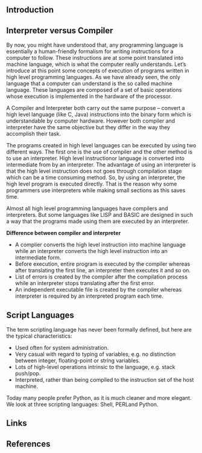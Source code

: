 ## Introduction

## Interpreter versus Compiler

By now, you might have understood that, any programming language is essentially a human-friendly formalism for writing instructions for a computer to follow.
These instructions are at some point translated into machine language, which is what the computer really understands.
Let’s introduce at this point some concepts of execution of programs written in high level programming languages.
As we have already seen, the only language that a computer can understand is the so called machine language.
These languages are composed of a set of basic operations whose execution is implemented in the hardware of the processor.

A Compiler and Interpreter both carry out the same purpose – convert a high level language (like C, Java) instructions into the binary form which is understandable by computer hardware.
However both compiler and interpreter have the same objective but they differ in the way they accomplish their task.

The programs created in high level languages can be executed by using two different ways.
The first one is the use of compiler and the other method is to use an interpreter.
High level instructionor language is converted into intermediate from by an interpreter.
The advantage of using an interpreter is that the high level instruction does not goes through compilation stage which can be a time consuming method.
So, by using an interpreter, the high level program is executed directly.
That is the reason why some programmers use interpreters while making small sections as this saves time.

Almost all high level programming languages have compilers and interpreters.
But some languages like LISP and BASIC are designed in such a way that the programs made using them are executed by an interpreter.

**Difference between compiler and interpreter**

- A complier converts the high level instruction into machine language while an interpreter converts the high level instruction into an intermediate form.
- Before execution, entire program is executed by the compiler whereas after translating the first line, an interpreter then executes it and so on.
- List of errors is created by the compiler after the compilation process while an interpreter stops translating after the first error.
- An independent executable file is created by the compiler whereas interpreter is required by an interpreted program each time.

## Script Languages

The term scripting language has never been formally defined, but here are the typical characteristics:

- Used often for system administration.
- Very casual with regard to typing of variables, e.g. no distinction between integer, floating-point or string variables.
- Lots of high-level operations intrinsic to the language, e.g. stack push/pop.
- Interpreted, rather than being compiled to the instruction set of the host machine.

Today many people prefer Python, as it is much cleaner and more elegant.
We look at three scripting languages: Shell, PERLand Python.

## Links

## References

